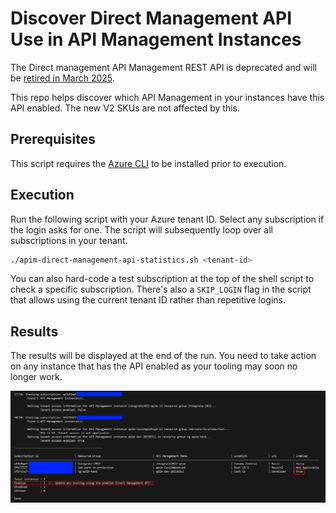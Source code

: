 # Discover Direct Management API Use in API Management Instances

The Direct management API Management REST API is deprecated and will be [retired in March 2025](https://learn.microsoft.com/rest/api/apimanagement/apimanagementrest/api-management-rest).

This repo helps discover which API Management in your instances have this API enabled. The new V2 SKUs are not affected by this.

## Prerequisites

This script requires the [Azure CLI](https://docs.microsoft.com/cli/azure/install-azure-cli) to be installed prior to execution.

## Execution

Run the following script with your Azure tenant ID. Select any subscription if the login asks for one. The script will subsequently loop over all subscriptions in your tenant.

```sh
./apim-direct-management-api-statistics.sh <tenant-id>
```

You can also hard-code a test subscription at the top of the shell script to check a specific subscription. There's also a `SKIP_LOGIN` flag in the script that allows using the current tenant ID rather than repetitive logins.

## Results

The results will be displayed at the end of the run. You need to take action on any instance that has the API enabled as your tooling may soon no longer work.

![Output](output.png)
